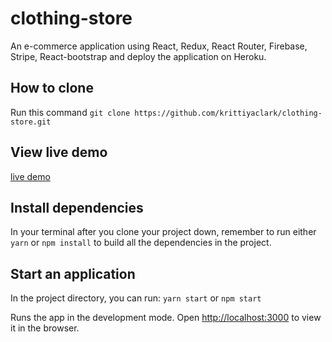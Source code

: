 # clothing-store

An e-commerce application using React, Redux, React Router, Firebase, Stripe,
React-bootstrap and deploy the application on Heroku.

## How to clone

Run this command `git clone https://github.com/krittiyaclark/clothing-store.git`

## View live demo

[live demo](https://clothing-store--live.herokuapp.com)

## Install dependencies

In your terminal after you clone your project down, remember to run either
`yarn` or `npm install` to build all the dependencies in the project.

## Start an application

In the project directory, you can run: `yarn start` or `npm start`

Runs the app in the development mode. Open
[http://localhost:3000](http://localhost:3000) to view it in the browser.
